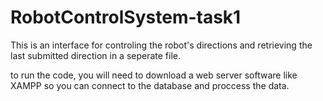 # RobotControlSystem-task1
This is an interface for controling the robot's directions and retrieving the last submitted direction in a seperate file.

to run the code, you will need to download a web server software like XAMPP so you can connect to the database and proccess the data.



